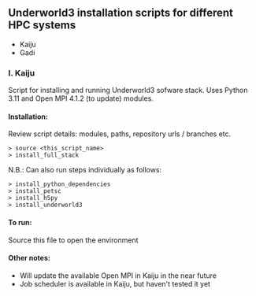 ## Underworld3 installation scripts for different HPC systems
- Kaiju
- Gadi

### I. Kaiju
Script for installing and running Underworld3 sofware stack.
Uses Python 3.11 and Open MPI 4.1.2 (to update) modules. 

#### Installation:
Review script details: modules, paths, repository urls / branches etc.
```
> source <this_script_name>
> install_full_stack
```

N.B.: Can also run steps individually as follows:
```
> install_python_dependencies
> install_petsc
> install_h5py
> install_underworld3
```

#### To run: 
Source this file to open the environment

#### Other notes: 
- Will update the available Open MPI in Kaiju in the near future
- Job scheduler is available in Kaiju, but haven't tested it yet
